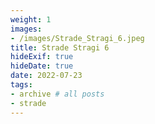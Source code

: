 ```yaml
---
weight: 1
images:
- /images/Strade_Stragi_6.jpeg
title: Strade Stragi 6
hideExif: true
hideDate: true
date: 2022-07-23
tags:
- archive # all posts
- strade
---
```

